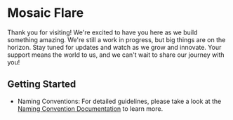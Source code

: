 # Mosaic Flare
Thank you for visiting! We're excited to have you here as we build something amazing. We're still a work in progress, but big things are on the horizon. Stay tuned for updates and watch as we grow and innovate. Your support means the world to us, and we can't wait to share our journey with you!

## Getting Started
- Naming Conventions: For detailed guidelines, please take a look at the [Naming Convention Documentation](../documentation/NAMING-CONVENTIONS.md) to learn more.
